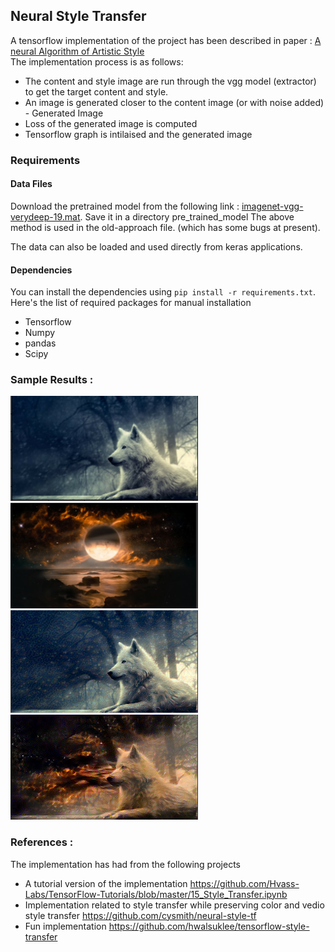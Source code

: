 ## Neural Style Transfer
A tensorflow implementation of the project has been described in paper :
[A neural Algorithm of Artistic Style](https://arxiv.org/pdf/1508.06576v2.pdf)<br>
The implementation process is as follows:
* The content and style image are run through the vgg model (extractor) to get the target content and style.
* An image is generated closer to the content image (or with noise added) - Generated Image
* Loss of the generated image is computed
* Tensorflow graph is intilaised and the generated image
### Requirements
#### Data Files
Download the pretrained model from the following link : [imagenet-vgg-verydeep-19.mat](http://www.vlfeat.org/matconvnet/models/imagenet-vgg-verydeep-19.mat). Save it in a directory pre_trained_model
The above method is used in the old-approach file. (which has some bugs at present). 

The data can also be loaded and used directly from keras applications.
#### Dependencies
You can install the dependencies using `pip install -r requirements.txt`. Here's the list of required packages
 for manual installation
* Tensorflow
* Numpy
* pandas
* Scipy
### Sample Results :
<img src = "images/content.PNG" width="300">
<img src = "images/style.PNG" width ="300">
<img src = "images/intermediate.PNG" width="300">
<img src = "images/generated.PNG" width="300">
 
### References :
The implementation has had  from the following projects
* A tutorial version of the implementation
  https://github.com/Hvass-Labs/TensorFlow-Tutorials/blob/master/15_Style_Transfer.ipynb
* Implementation related to style transfer while preserving color and vedio style transfer
  https://github.com/cysmith/neural-style-tf
* Fun implementation
  https://github.com/hwalsuklee/tensorflow-style-transfer

